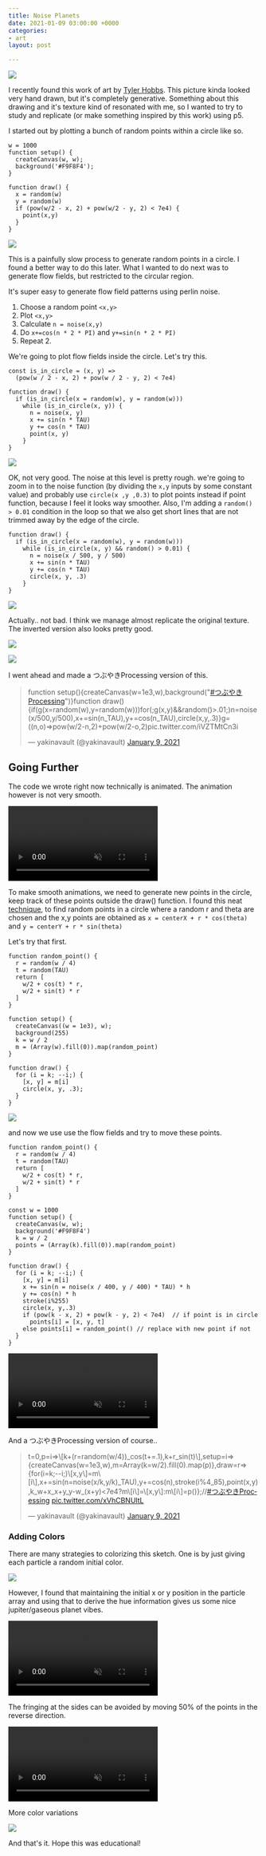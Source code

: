 ```yaml
---
title: Noise Planets
date: 2021-01-09 03:00:00 +0000
categories:
- art
layout: post

---
```

![](/uploads/erporydxmaarwcd.png)

I recently found this work of art by [Tyler Hobbs](https://twitter.com/tylerxhobbs). This picture kinda looked very hand drawn, but it's completely generative. Something about this drawing and it's texture kind of resonated with me, so I wanted to try to study and replicate (or make something inspired by this work) using p5.

I started out by plotting a bunch of random points within a circle like so.

    w = 1000
    function setup() {
      createCanvas(w, w);
      background('#F9F8F4');
    }
    
    function draw() {
      x = random(w)
      y = random(w)
      if (pow(w/2 - x, 2) + pow(w/2 - y, 2) < 7e4) {
        point(x,y)
      }
    }

![](/uploads/download-25.png)

This is a painfully slow process to generate random points in a circle. I found a better way to do this later. What I wanted to do next was to generate flow fields, but restricted to the circular region.

It's super easy to generate flow field patterns using perlin noise.

1. Choose a random point `<x,y>`
2. Plot `<x,y>`
3. Calculate `n = noise(x,y)`
4. Do `x+=cos(n * 2 * PI)` and `y+=sin(n * 2 * PI)`
5. Repeat 2.

We're going to plot flow fields inside the circle. Let's try this.

    const is_in_circle = (x, y) => 
      (pow(w / 2 - x, 2) + pow(w / 2 - y, 2) < 7e4)
    
    function draw() {
      if (is_in_circle(x = random(w), y = random(w)))
        while (is_in_circle(x, y)) {
          n = noise(x, y)
          x += sin(n * TAU)
          y += cos(n * TAU)
          point(x, y)
        }
    }

![](/uploads/download-28.png)

OK, not very good. The noise at this level is pretty rough. we're going to zoom in to the noise function (by dividing the `x,y` inputs by some constant value) and probably use `circle(x ,y ,0.3)` to plot points instead if point function, because I feel it looks way smoother. Also, I'm adding a `random() > 0.01` condition in the loop so that we also get short lines that are not trimmed away by the edge of the circle.

    function draw() {
      if (is_in_circle(x = random(w), y = random(w)))
        while (is_in_circle(x, y) && random() > 0.01) {
          n = noise(x / 500, y / 500)
          x += sin(n * TAU)
          y += cos(n * TAU)
          circle(x, y, .3)
        }
    }

![](/uploads/download-27.png)

Actually.. not bad. I think we manage almost replicate the original texture. The inverted version also looks pretty good.

![](/uploads/download-19.png)

![](/uploads/ppanets.png)

I went ahead and made a つぶやきProcessing version of this.

<blockquote class="twitter-tweet"><p lang="en" dir="ltr">function setup(){createCanvas(w=1e3,w),background("<a href="https://twitter.com/hashtag/%E3%81%A4%E3%81%B6%E3%82%84%E3%81%8DProcessing?src=hash&ref_src=twsrc%5Etfw">#つぶやきProcessing</a>")}function draw(){if(g(x=random(w),y=random(w)))for(;g(x,y)&&random()>.01;)n=noise(x/500,y/500),x+=sin(n_TAU),y+=cos(n_TAU),circle(x,y,.3)}g=((n,o)=>pow(w/2-n,2)+pow(w/2-o,2)<w*w/16); <a href="https://t.co/iVZTMtCn3i">pic.twitter.com/iVZTMtCn3i</a></p>— yakinavault (@yakinavault) <a href="https://twitter.com/yakinavault/status/1347903013042622467?ref_src=twsrc%5Etfw">January 9, 2021</a></blockquote> <script async src="https://platform.twitter.com/widgets.js" charset="utf-8"></script>

## Going Further

The code we wrote right now technically is animated. The animation however is not very smooth.

<video loop autoplay muted> <source src="https://avinayak.github.io/uploads/simplescreenrecorder-2021-01-10_03-52-31.mp4" type="video/mp4" /> </video>

To make smooth animations, we need to generate new points in the circle, keep track of these points outside the draw() function. I found this neat [technique](https://stackoverflow.com/a/50746409), to find random points in a circle where a random r and theta are chosen and the x,y points are obtained as `x = centerX + r * cos(theta)` and `y = centerY + r * sin(theta)`

Let's try that first.

    function random_point() {
      r = random(w / 4)
      t = random(TAU)
      return [
        w/2 + cos(t) * r, 
        w/2 + sin(t) * r
      ]
    }
    
    function setup() {
      createCanvas((w = 1e3), w);
      background(255)
      k = w / 2
      m = (Array(w).fill(0)).map(random_point)
    }
    
    function draw() {
      for (i = k; --i;) {
        [x, y] = m[i]
        circle(x, y, .3);
      }
    }

![](/uploads/screenshot-from-2021-01-10-04-51-20.png)

and now we use use the flow fields and try to move these points.

    function random_point() {
      r = random(w / 4)
      t = random(TAU)
      return [
        w/2 + cos(t) * r, 
        w/2 + sin(t) * r
      ]
    }
    
    const w = 1000
    function setup() {
      createCanvas(w, w);
      background('#F9F8F4')
      k = w / 2
      points = (Array(k).fill(0)).map(random_point)
    }
    
    function draw() {
      for (i = k; --i;) {
        [x, y] = m[i]
        x += sin(n = noise(x / 400, y / 400) * TAU) * h
        y += cos(n) * h
        stroke(i%255)
        circle(x, y,.3)
        if (pow(k - x, 2) + pow(k - y, 2) < 7e4)  // if point is in circle
          points[i] = [x, y, t]
        else points[i] = random_point() // replace with new point if not
      }
    }

<video loop autoplay muted> <source src="/uploads/simplescreenrecorder-2021-01-10_04-56-11.mp4" type="video/mp4" /> </video>

And a つぶやきProcessing version of course..

<blockquote class="twitter-tweet"><p lang="cy" dir="ltr">t=0,p=i=>\[k+(r=random(w/4))_cos(t+=.1),k+r_sin(t)\],setup=i=>{createCanvas(w=1e3,w),m=Array(k=w/2).fill(0).map(p)},draw=r=>{for(i=k;--i;)\[x,y\]=m\[i\],x+=sin(n=noise(x/k,y/k)_TAU),y+=cos(n),stroke(i%4_85),point(x,y),k_w+x_x+y_y-w_(x+y)<7e4?m\[i\]=\[x,y\]:m\[i\]=p()};//<a href="https://twitter.com/hashtag/%E3%81%A4%E3%81%B6%E3%82%84%E3%81%8DProcessing?src=hash&ref_src=twsrc%5Etfw">#つぶやきProcessing</a> <a href="https://t.co/xVhCBNUltL">pic.twitter.com/xVhCBNUltL</a></p>— yakinavault (@yakinavault) <a href="https://twitter.com/yakinavault/status/1347930637227855874?ref_src=twsrc%5Etfw">January 9, 2021</a></blockquote> <script async src="https://platform.twitter.com/widgets.js" charset="utf-8"></script>

### Adding Colors

There are many strategies to colorizing this sketch. One is by just giving each particle a random initial color.

![](/uploads/download-21.png)

However, I found that maintaining the initial x or y position in the particle array and using that to derive the hue information gives us some nice jupiter/gaseous planet vibes.

<video loop autoplay muted> <source src="https://avinayak.github.io/uploads/simplescreenrecorder-2021-01-10_05-18-19.mp4" type="video/mp4" /> </video>

The fringing at the sides can be avoided by moving 50% of the points in the reverse direction.

<video loop autoplay muted> <source src="https://avinayak.github.io/uploads/simplescreenrecorder-2021-01-10_05-28-03.mp4" type="video/mp4" /> </video>

More color variations

![](/uploads/untitled.png)

And that's it. Hope this was educational!
